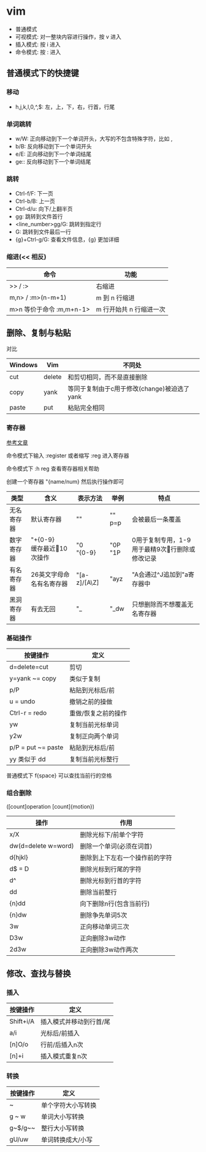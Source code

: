 # vim

- 普通模式
- 可视模式: 对一整块内容进行操作，按 v 进入
- 插入模式: 按 i 进入
- 命令模式: 按 : 进入

## 普通模式下的快捷键

### 移动

- h,j,k,l,0,^,$: 左，上，下，右，行首，行尾

### 单词跳转

- w/W: 正向移动到下一个单词开头，大写的不包含特殊字符，比如 ,
- b/B: 反向移动到下一个单词开头
- e/E: 正向移动到下一个单词结尾
- ge:: 反向移动到下一个单词结尾

### 跳转

- Ctrl-f/F: 下一页
- Ctrl-b/B: 上一页
- Ctrl-d/u: 向下/上翻半页
- gg: 跳转到文件首行
- <line_number>gg/G: 跳转到指定行
- G: 跳转到文件最后一行
- {g}+Ctrl-g/G: 查看文件信息，{g} 更加详细

### 缩进(<< 相反)

| 命令 | 功能 |
| --- | ---- |
| >> / :> | 右缩进 |
| m,n> / :m>(n-m+1) | m 到 n 行缩进 |
| m>n 等价于命令 :m,m+n-1> | m 行开始共 n 行缩进一次 |

## 删除、复制与粘贴

对比

| Windows | Vim | 不同处 |
| --------| --- | ------|
| cut | delete | 和剪切相同，而不是直接删除 |
| copy | yank | 等同于复制由于c用于修改(change)被迫选了yank |
| paste | put | 粘贴完全相同 |

### 寄存器

[参考文章](https://harttle.land/2016/07/25/vim-registers.html)

命令模式下输入 :register 或者缩写 :reg 进入寄存器

命令模式下 :h reg 查看寄存器相关帮助

创建一个寄存器 "{name/num} 然后执行操作即可

| 类型 | 含义 | 表示方法 | 举例 | 特点 |
| --- | --- | ----- | ----- | ---- |
| 无名寄存器 | 默认寄存器 | "" | "" p=p | 会被最后一条覆盖 |
| 数字寄存器 | "+{0-9}<br />缓存最近10次操作 | "0<br />"{0-9} | "0P<br />"1P | 0用于复制专用，1-9用于最精9次行删除或修改记录 |
| 有名寄存器 | 26英文字母命名有名寄存器 | "[a-z]/[A\Z] | "ayz | "A会通过^J追加到"a寄存器中 |
| 黑洞寄存器 | 有去无回 | "_ | "_dw | 只想删除而不想覆盖无名寄存器 |

### 基础操作

| 按键操作 | 定义 |
| ------ | --- |
| d=delete=cut | 剪切 |
| y=yank ~= copy | 类似于复制 |
| p/P | 粘贴到光标后/前 |
| u = undo | 撤销之前的操做 |
| Ctrl-r = redo | 重做/恢复之前的操作 |
| yw | 复制当前光标单词 |
| y2w | 复制正向两个单词 |
| p/P = put ~= paste | 粘贴到光标后/前 |
| yy 类似于 dd | 复制当前光标整行 |

普通模式下 f{space} 可以查找当前行的空格

### 组合删除

([count]operation [count]{motion})

| 操作 | 作用 |
| --- | ---- |
| x/X | 删除光标下/前单个字符 |
| dw(d=delete w=word) | 删除一个单词(必须在词首) |
| d{hjkl} | 删除到上下左右一个操作前的字符 |
| d$ = D | 删除光标到行尾的字符 |
| d^ | 删除光标到行首的字符 |
| dd | 删除当前整行 |
| {n}dd | 向下删除n行(包含当前行) |
| {n}dw | 删除争先单词5次 |
| 3w | 正向移动单词三次 |
| D3w | 正向删除3w动作 |
| 2d3w | 正向删除3w动作两次 |

## 修改、查找与替换

### 插入

| 按键操作 | 定义 |
| ------- | --- |
| Shift+i/A | 插入模式并移动到行首/尾 |
| a/i | 光标后/前插入 |
| [n]O/o | 行前/后插入n次 |
| [n]+i | 插入模式重复n次 |

### 转换

| 按键操作 | 定义 |
| ------ | ---- |
| ~ | 单个字符大小写转换 |
| g ~ w | 单词大小写转换 |
| g~$/g~~ | 整行大小写转换 |
| gU/uw | 单词转换成大/小写 |
